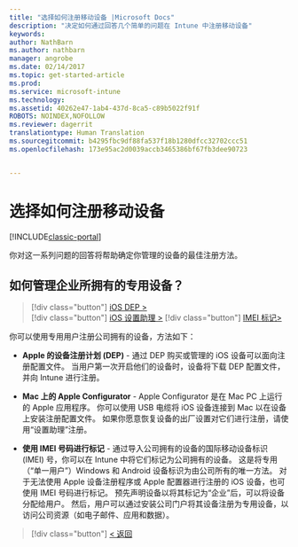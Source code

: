 ```yaml
---
title: "选择如何注册移动设备 |Microsoft Docs"
description: "决定如何通过回答几个简单的问题在 Intune 中注册移动设备"
keywords: 
author: NathBarn
ms.author: nathbarn
manager: angrobe
ms.date: 02/14/2017
ms.topic: get-started-article
ms.prod: 
ms.service: microsoft-intune
ms.technology: 
ms.assetid: 40262e47-1ab4-437d-8ca5-c89b5022f91f
ROBOTS: NOINDEX,NOFOLLOW
ms.reviewer: dagerrit
translationtype: Human Translation
ms.sourcegitcommit: b4295fbc9df88fa537f18b1280dfcc32702ccc51
ms.openlocfilehash: 173e95ac2d0039accb3465386bf67fb3dee90723


---
```

# <a name="choose-how-to-enroll-mobile-devices"></a>选择如何注册移动设备

[!INCLUDE[classic-portal](../includes/classic-portal.md)]

你对这一系列问题的回答将帮助确定你管理的设备的最佳注册方法。

## <a name="how-will-you-manage-dedicated-corporate-owned-devices"></a>**如何管理企业所拥有的专用设备？**

  > [!div class="button"]
[iOS DEP >](/intune/deploy-use/ios-device-enrollment-program-in-microsoft-intune)  
> [!div class="button"]
[iOS 设置助理 >](/intune/deploy-use/ios-setup-assistant-enrollment-in-microsoft-intune)
> [!div class="button"]
[IMEI 标记>](/intune/deploy-use/specify-corporate-owned-devices-with-international-mobile-equipment-identity-imei-numbers)

  你可以使用专用用户注册公司拥有的设备，方法如下：

  - **Apple 的设备注册计划 (DEP)** - 通过 DEP 购买或管理的 iOS 设备可以面向注册配置文件。 当用户第一次开启他们的设备时，设备将下载 DEP 配置文件，并向 Intune 进行注册。

  - **Mac 上的 Apple Configurator** - Apple Configurator 是在 Mac PC 上运行的 Apple 应用程序。 你可以使用 USB 电缆将 iOS 设备连接到 Mac 以在设备上安装注册配置文件。 如果你愿意恢复设备的出厂设置对它们进行注册，请使用“设置助理”注册。

  - **使用 IMEI 号码进行标记** - 通过导入公司拥有的设备的国际移动设备标识 (IMEI) 号，你可以在 Intune 中将它们标记为公司拥有的设备。 这是将专用（“单一用户”）Windows 和 Android 设备标识为由公司所有的唯一方法。 对于无法使用 Apple 设备注册程序或 Apple 配置器进行注册的 iOS 设备，也可使用 IMEI 号码进行标记。 预先声明设备以将其标记为“企业”后，可以将设备分配给用户。 然后，用户可以通过安装公司门户将其设备注册为专用设备，以访问公司资源（如电子邮件、应用和数据）。

  > [!div class="button"]
  [< 返回](choose-how-to-enroll-devices3.md)



<!--HONumber=Feb17_HO3-->



